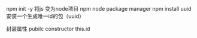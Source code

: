 npm init -y  将js 变为node项目
npm node package manager
npm install uuid 安装一个生成唯一id的包（uuid）


封装属性
pubilc constructor this.id
